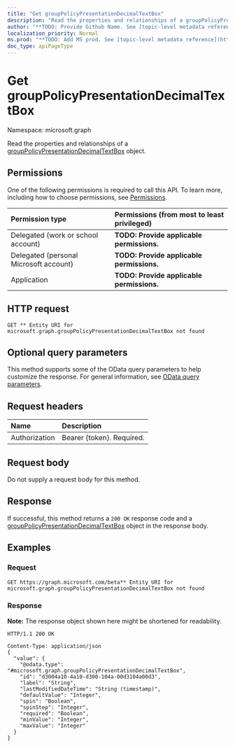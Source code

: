```yaml
---
title: "Get groupPolicyPresentationDecimalTextBox"
description: "Read the properties and relationships of a groupPolicyPresentationDecimalTextBox object."
author: "**TODO: Provide Github Name. See [topic-level metadata reference](https://msgo.azurewebsites.net/add/document/guidelines/metadata.html#topic-level-metadata)**"
localization_priority: Normal
ms.prod: "**TODO: Add MS prod. See [topic-level metadata reference](https://msgo.azurewebsites.net/add/document/guidelines/metadata.html#topic-level-metadata)**"
doc_type: apiPageType
---
```


# Get groupPolicyPresentationDecimalTextBox
Namespace: microsoft.graph

Read the properties and relationships of a [groupPolicyPresentationDecimalTextBox](../resources/grouppolicypresentationdecimaltextbox.md) object.

## Permissions
One of the following permissions is required to call this API. To learn more, including how to choose permissions, see [Permissions](/graph/permissions-reference).

|Permission type|Permissions (from most to least privileged)|
|:---|:---|
|Delegated (work or school account)|**TODO: Provide applicable permissions.**|
|Delegated (personal Microsoft account)|**TODO: Provide applicable permissions.**|
|Application|**TODO: Provide applicable permissions.**|

## HTTP request

<!-- {
  "blockType": "ignored"
}
-->
``` http
GET ** Entity URI for microsoft.graph.groupPolicyPresentationDecimalTextBox not found
```

## Optional query parameters
This method supports some of the OData query parameters to help customize the response. For general information, see [OData query parameters](/graph/query-parameters).

## Request headers
|Name|Description|
|:---|:---|
|Authorization|Bearer {token}. Required.|

## Request body
Do not supply a request body for this method.

## Response

If successful, this method returns a `200 OK` response code and a [groupPolicyPresentationDecimalTextBox](../resources/grouppolicypresentationdecimaltextbox.md) object in the response body.

## Examples

### Request
<!-- {
  "blockType": "request",
  "name": "get_grouppolicypresentationdecimaltextbox"
}
-->
``` http
GET https://graph.microsoft.com/beta** Entity URI for microsoft.graph.groupPolicyPresentationDecimalTextBox not found
```


### Response
**Note:** The response object shown here might be shortened for readability.
<!-- {
  "blockType": "response",
  "truncated": true,
  "@odata.type": "microsoft.graph.groupPolicyPresentationDecimalTextBox"
}
-->
``` http
HTTP/1.1 200 OK

Content-Type: application/json
{
  "value": {
    "@odata.type": "#microsoft.graph.groupPolicyPresentationDecimalTextBox",
    "id": "d3004a10-4a10-d300-104a-00d3104a00d3",
    "label": "String",
    "lastModifiedDateTime": "String (timestamp)",
    "defaultValue": "Integer",
    "spin": "Boolean",
    "spinStep": "Integer",
    "required": "Boolean",
    "minValue": "Integer",
    "maxValue": "Integer"
  }
}
```


